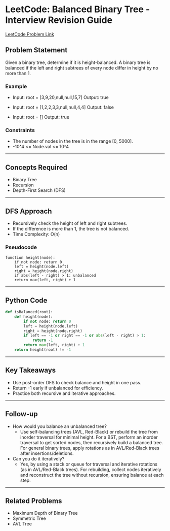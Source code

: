 # LeetCode: Balanced Binary Tree - Interview Revision Guide

[LeetCode Problem Link](https://leetcode.com/problems/balanced-binary-tree/description/)

## Problem Statement
Given a binary tree, determine if it is height-balanced.
A binary tree is balanced if the left and right subtrees of every node differ in height by no more than 1.

### Example
- Input: root = [3,9,20,null,null,15,7]
  Output: true

- Input: root = [1,2,2,3,3,null,null,4,4]
  Output: false

- Input: root = []
  Output: true

### Constraints
- The number of nodes in the tree is in the range [0, 5000].
- -10^4 <= Node.val <= 10^4

---

## Concepts Required
- Binary Tree
- Recursion
- Depth-First Search (DFS)

---

## DFS Approach
- Recursively check the height of left and right subtrees.
- If the difference is more than 1, the tree is not balanced.
- Time Complexity: O(n)

### Pseudocode
```
function height(node):
    if not node: return 0
    left = height(node.left)
    right = height(node.right)
    if abs(left - right) > 1: unbalanced
    return max(left, right) + 1
```

---

## Python Code
```python
def isBalanced(root):
    def height(node):
        if not node: return 0
        left = height(node.left)
        right = height(node.right)
        if left == -1 or right == -1 or abs(left - right) > 1:
            return -1
        return max(left, right) + 1
    return height(root) != -1
```

---

## Key Takeaways
- Use post-order DFS to check balance and height in one pass.
- Return -1 early if unbalanced for efficiency.
- Practice both recursive and iterative approaches.

---

## Follow-up
- How would you balance an unbalanced tree?
  - Use self-balancing trees (AVL, Red-Black) or rebuild the tree from inorder traversal for minimal height. For a BST, perform an inorder traversal to get sorted nodes, then recursively build a balanced tree. For general binary trees, apply rotations as in AVL/Red-Black trees after insertions/deletions.
- Can you do it iteratively?
  - Yes, by using a stack or queue for traversal and iterative rotations (as in AVL/Red-Black trees). For rebuilding, collect nodes iteratively and reconstruct the tree without recursion, ensuring balance at each step.

---

## Related Problems
- Maximum Depth of Binary Tree
- Symmetric Tree
- AVL Tree

